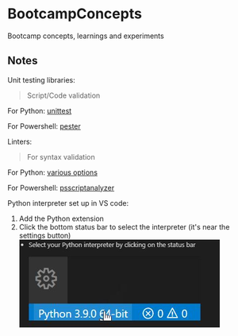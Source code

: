 # **BootcampConcepts**
Bootcamp concepts, learnings and experiments

## **Notes**
Unit testing libraries:
>Script/Code validation

For Python: [unittest](https://docs.python.org/3/library/unittest.html#basic-example)

For Powershell: [pester](https://github.com/pester/Pester)

Linters:
>For syntax validation

For Python: <a href="https://code.visualstudio.com/docs/python/linting#_specific-linters" target="_blank">various options</a>

For Powershell: [psscriptanalyzer](https://github.com/PowerShell/PSScriptAnalyzer)

Python interpreter set up in VS code:
1. Add the Python extension
2. Click the bottom status bar to select the interpreter (it's near the settings button)
![VS Code Interpreter](/images/python-interpreter.jpg)